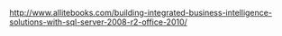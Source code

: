 http://www.allitebooks.com/building-integrated-business-intelligence-solutions-with-sql-server-2008-r2-office-2010/